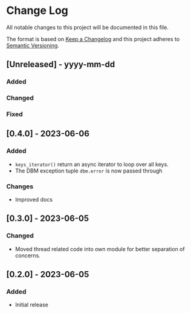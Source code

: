 # Change Log

All notable changes to this project will be documented in this file.

The format is based on [Keep a Changelog](http://keepachangelog.com/)
and this project adheres to [Semantic Versioning](http://semver.org/).

## [Unreleased] - yyyy-mm-dd

### Added

### Changed

### Fixed

## [0.4.0] - 2023-06-06

### Added

- `keys_iterator()` return an async iterator to loop over all keys.
- The DBM exception tuple `dbm.error` is now passed through

### Changes

- Improved docs

## [0.3.0] - 2023-06-05

### Changed

- Moved thread related code into own module for better separation of concerns.

## [0.2.0] - 2023-06-05

### Added

- Initial release
